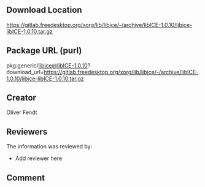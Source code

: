 ## Download Location

https://gitlab.freedesktop.org/xorg/lib/libice/-/archive/libICE-1.0.10/libice-libICE-1.0.10.tar.gz

## Package URL (purl)

pkg:generic/libice@libICE-1.0.10?download_url=https://gitlab.freedesktop.org/xorg/lib/libice/-/archive/libICE-1.0.10/libice-libICE-1.0.10.tar.gz

## Creator

Oliver Fendt

## Reviewers

The information was reviewed by:

* Add reviewer here

## Comment

